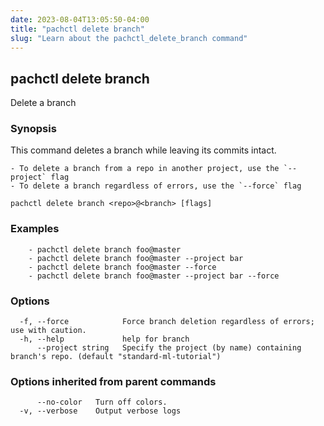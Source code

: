 ```yaml
---
date: 2023-08-04T13:05:50-04:00
title: "pachctl delete branch"
slug: "Learn about the pachctl_delete_branch command"
---
```


## pachctl delete branch

Delete a branch

### Synopsis

This command deletes a branch while leaving its commits intact. 

	- To delete a branch from a repo in another project, use the `--project` flag 
	- To delete a branch regardless of errors, use the `--force` flag 


```
pachctl delete branch <repo>@<branch> [flags]
```

### Examples

```
	- pachctl delete branch foo@master 
	- pachctl delete branch foo@master --project bar 
	- pachctl delete branch foo@master --force 
	- pachctl delete branch foo@master --project bar --force 

```

### Options

```
  -f, --force            Force branch deletion regardless of errors; use with caution.
  -h, --help             help for branch
      --project string   Specify the project (by name) containing branch's repo. (default "standard-ml-tutorial")
```

### Options inherited from parent commands

```
      --no-color   Turn off colors.
  -v, --verbose    Output verbose logs
```

